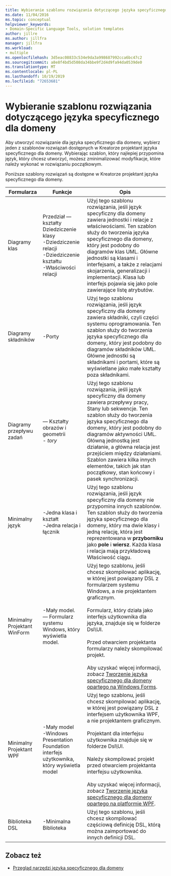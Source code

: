 ```yaml
---
title: Wybieranie szablonu rozwiązania dotyczącego języka specyficznego dla domeny
ms.date: 11/04/2016
ms.topic: conceptual
helpviewer_keywords:
- Domain-Specific Language Tools, solution templates
author: jillre
ms.author: jillfra
manager: jillfra
ms.workload:
- multiple
ms.openlocfilehash: 3d5eac08833c534e9da3a998687992cca6bc47c2
ms.sourcegitcommit: a8e8f4bd5d508da34bbe9f2d4d9fa94da0539de0
ms.translationtype: MT
ms.contentlocale: pl-PL
ms.lasthandoff: 10/19/2019
ms.locfileid: "72653681"
---
```

# <a name="choosing-a-domain-specific-language-solution-template"></a>Wybieranie szablonu rozwiązania dotyczącego języka specyficznego dla domeny
Aby utworzyć rozwiązanie dla języka specyficznego dla domeny, wybierz jeden z szablonów rozwiązań dostępnych w Kreatorze projektant języka specyficznego dla domeny. Wybierając szablon, który najlepiej przypomina język, który chcesz utworzyć, możesz zminimalizować modyfikacje, które należy wykonać w rozwiązaniu początkowym.

 Poniższe szablony rozwiązań są dostępne w Kreatorze projektant języka specyficznego dla domeny.

|Formularza|Funkcje|Opis|
|-|-|-|
|Diagramy klas|Przedział — kształty<br />Dziedziczenie klasy<br />-Dziedziczenie relacji<br />-Dziedziczenie kształtu<br />-Właściwości relacji|Użyj tego szablonu rozwiązania, jeśli język specyficzny dla domeny zawiera jednostki i relacje z właściwościami. Ten szablon służy do tworzenia języka specyficznego dla domeny, który jest podobny do diagramów klas UML. Główne jednostki są klasami i interfejsami, a także z relacjami skojarzenia, generalizacji i implementacji. Klasa lub interfejs pojawia się jako pole zawierające listę atrybutów.|
|Diagramy składników|-Porty|Użyj tego szablonu rozwiązania, jeśli język specyficzny dla domeny zawiera składniki, czyli części systemu oprogramowania. Ten szablon służy do tworzenia języka specyficznego dla domeny, który jest podobny do diagramów składników UML. Główne jednostki są składnikami i portami, które są wyświetlane jako małe kształty poza składnikami.|
|Diagramy przepływu zadań|— Kształty obrazów i geometrii<br />-   *tory*|Użyj tego szablonu rozwiązania, jeśli język specyficzny dla domeny zawiera przepływy pracy, Stany lub sekwencje. Ten szablon służy do tworzenia języka specyficznego dla domeny, który jest podobny do diagramów aktywności UML. Główną jednostką jest działanie, a główna relacja jest przejściem między działaniami. Szablon zawiera kilka innych elementów, takich jak stan początkowy, stan końcowy i pasek synchronizacji.|
|Minimalny język|-Jedna klasa i kształt<br />-Jedna relacja i łącznik|Użyj tego szablonu rozwiązania, jeśli język specyficzny dla domeny nie przypomina innych szablonów. Ten szablon służy do tworzenia języka specyficznego dla domeny, który ma dwie klasy i jedną relację, która jest reprezentowana w **przyborniku** jako **pole** i **wiersz**. Każda klasa i relacja mają przykładową Właściwość ciągu.|
|Minimalny Projektant WinForm|-Mały model.<br />— Formularz systemu Windows, który wyświetla model.|Użyj tego szablonu, jeśli chcesz skompilować aplikację, w której jest powiązany DSL z formularzem systemu Windows, a nie projektantem graficznym.<br /><br /> Formularz, który działa jako interfejs użytkownika dla języka, znajduje się w folderze Dsl\UI.<br /><br /> Przed otwarciem projektanta formularzy należy skompilować projekt.<br /><br /> Aby uzyskać więcej informacji, zobacz [Tworzenie języka specyficznego dla domeny opartego na Windows Forms](../modeling/creating-a-windows-forms-based-domain-specific-language.md).|
|Minimalny Projektant WPF|-Mały model<br />-Windows Presentation Foundation interfejs użytkownika, który wyświetla model|Użyj tego szablonu, jeśli chcesz skompilować aplikację, w której jest powiązany DSL z interfejsem użytkownika WPF, a nie projektantem graficznym.<br /><br /> Projektant dla interfejsu użytkownika znajduje się w folderze Dsl\UI.<br /><br /> Należy skompilować projekt przed otwarciem projektanta interfejsu użytkownika.<br /><br /> Aby uzyskać więcej informacji, zobacz [Tworzenie języka specyficznego dla domeny opartego na platformie WPF](../modeling/creating-a-wpf-based-domain-specific-language.md).|
|Biblioteka DSL|-Minimalna Biblioteka|Użyj tego szablonu, jeśli chcesz skompilować częściową definicję DSL, którą można zaimportować do innych definicji DSL.|

## <a name="see-also"></a>Zobacz też

- [Przegląd narzędzi języka specyficznego dla domeny](../modeling/overview-of-domain-specific-language-tools.md)
